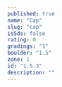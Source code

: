 ```yaml
---
published: true
name: "Cap"
slug: "cap"
isSds: false
rating: 0
gradings: "1"
boulder: "1.5"
zone: 1
id: "1.5.3"
description: ""
---
```




